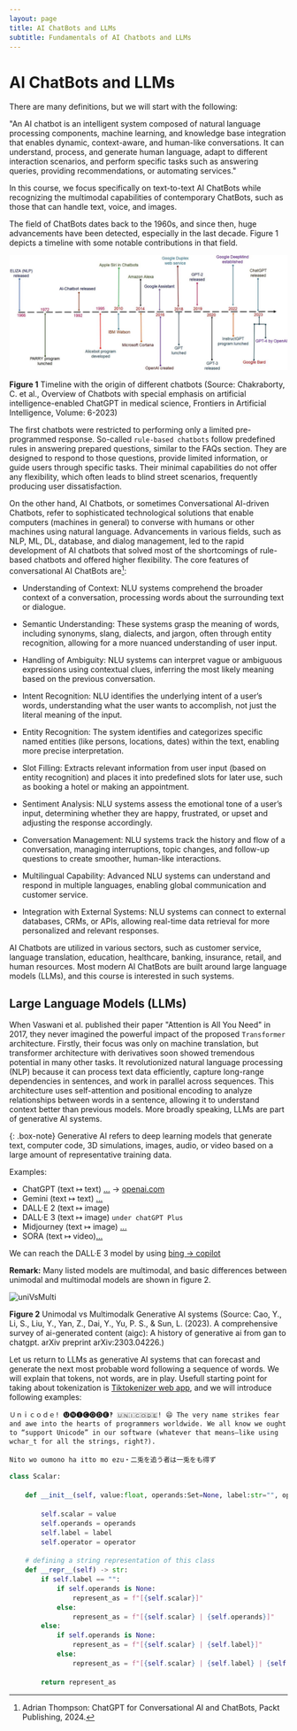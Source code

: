 ```yaml
---
layout: page
title: AI ChatBots and LLMs
subtitle: Fundamentals of AI Chatbots and LLMs
---
```


# AI ChatBots and LLMs

There are many definitions, but we will start with the following:

"An AI chatbot is an intelligent system composed of natural language processing components, machine learning, and knowledge base integration that enables dynamic, context-aware, and human-like conversations. It can understand, process, and generate human language, adapt to different interaction scenarios, and perform specific tasks such as answering queries, providing recommendations, or automating services."

In this course, we focus specifically on text-to-text AI ChatBots while recognizing the multimodal capabilities of contemporary ChatBots, such as those that can handle text, voice, and images.

The field of ChatBots dates back to the 1960s, and since then, huge advancements have been detected, especially in the last decade. Figure 1 depicts a timeline with some notable contributions in that field.

![timeline_catbots](../assets/img/timeline_chatbots.jpg)

**Figure 1** Timeline with the origin of different chatbots (Source: Chakraborty, C. et al.,  Overview of Chatbots with special emphasis on artificial intelligence-enabled ChatGPT in medical science, Frontiers in Artificial Intelligence, Volume: 6-2023)

The first chatbots were restricted to performing only a limited pre-programmed response. So-called `rule-based chatbots` follow predefined rules in answering prepared questions, similar to the FAQs section. They are designed to respond to those questions, provide limited information, or guide users through specific tasks. Their minimal capabilities do not offer any flexibility, which often leads to blind street scenarios, frequently producing user dissatisfaction. 

On the other hand, AI Chatbots, or sometimes Conversational AI-driven Chatbots, refer to sophisticated technological solutions that enable computers (machines in general) to converse with humans or other machines using natural language. Advancements in various fields, such as NLP, ML, DL, database, and dialog management, led to the rapid development of AI chatbots that solved most of the shortcomings of rule-based chatbots and offered higher flexibility. The core features of conversational AI ChatBots are[^1]:

  - Understanding of Context: NLU systems comprehend the broader context of a conversation, processing words about the surrounding text or dialogue. 

  - Semantic Understanding: These systems grasp the meaning of words, including synonyms, slang, dialects, and jargon, often through entity recognition, allowing for a more nuanced understanding of user input.

  - Handling of Ambiguity: NLU systems can interpret vague or ambiguous expressions using contextual clues, inferring the most likely meaning based on the previous conversation.

  - Intent Recognition: NLU identifies the underlying intent of a user’s words, understanding what the user wants to accomplish, not just the literal meaning of the input.

  - Entity Recognition: The system identifies and categorizes specific named entities (like persons, locations, dates) within the text, enabling more precise interpretation.

  - Slot Filling: Extracts relevant information from user input (based on entity recognition) and places it into predefined slots for later use, such as booking a hotel or making an appointment.

  - Sentiment Analysis: NLU systems assess the emotional tone of a user’s input, determining whether they are happy, frustrated, or upset and adjusting the response accordingly.

  - Conversation Management: NLU systems track the history and flow of a conversation, managing interruptions, topic changes, and follow-up questions to create smoother, human-like interactions.

  - Multilingual Capability: Advanced NLU systems can understand and respond in multiple languages, enabling global communication and customer service.

  - Integration with External Systems: NLU systems can connect to external databases, CRMs, or APIs, allowing real-time data retrieval for more personalized and relevant responses.

AI Chatbots are utilized in various sectors, such as customer service, language translation, education, healthcare, banking, insurance, retail, and human resources. Most modern AI ChatBots are built around large language models (LLMs), and this course is interested in such systems. 

## Large Language Models (LLMs)

When Vaswani et al. published their paper "Attention is All You Need" in 2017, they never imagined the powerful impact of the proposed `Transformer` architecture. Firstly, their focus was only on machine translation, but transformer architecture with derivatives soon showed tremendous potential in many other tasks. It revolutionized natural language processing (NLP) because it can process text data efficiently, capture long-range dependencies in sentences, and work in parallel across sequences. This architecture uses self-attention and positional encoding to analyze relationships between words in a sentence, allowing it to understand context better than previous models. More broadly speaking, LLMs are part of generative AI systems. 

{: .box-note}
Generative AI refers to deep learning models that generate text, computer code, 3D simulations, images, audio, or video based on a large amount of representative training data.

Examples:

 - ChatGPT (text 	&#8614; text) [...](https://chat.openai.com/) &rarr; [openai.com](https://openai.com/)
 - Gemini (text 	&#8614; text) [...](https://gemini.google.com/app)
 - DALL·E 2 (text &#8614; image)
 - DALL·E 3 (text &#8614; image) `under chatGPT Plus`
 - Midjourney (text &#8614; image) [...](https://www.midjourney.com/)
 - SORA (text &#8614; video)[...](https://openai.com/sora)

 We can reach the DALL·E 3 model by using [bing &rarr; copilot](https://www.bing.com/new)

**Remark:** Many listed models are multimodal, and basic differences between unimodal and multimodal models are shown in figure 2.

![uniVsMulti](https://onedrive.live.com/embed?resid=C39637E73EC828A%2169367&authkey=%21AJI48uyXHWC8hgA&width=681&height=362) 

**Figure 2** Unimodal vs Multimodalk Generative AI systems (Source: Cao, Y., Li, S., Liu, Y., Yan, Z., Dai, Y., Yu, P. S., & Sun, L. (2023). A comprehensive survey of ai-generated content (aigc): A history of generative ai from gan to chatgpt. arXiv preprint arXiv:2303.04226.)

Let us return to LLMs as generative AI systems that can forecast and generate the next most probable word following a sequence of words. We will explain that tokens, not words, are in play. Usefull starting point for taking about tokenization is [Tiktokenizer web app](https://tiktokenizer.vercel.app/), and we will introduce following examples:

```
Ｕｎｉｃｏｄｅ! 🅤🅝🅘🅒🅞🅓🅔‽ 🇺‌🇳‌🇮‌🇨‌🇴‌🇩‌🇪! 😄 The very name strikes fear and awe into the hearts of programmers worldwide. We all know we ought to “support Unicode” in our software (whatever that means—like using wchar_t for all the strings, right?). 

Nito wo oumono ha itto mo ezu・二兎を追う者は一兎をも得ず

```

```python
class Scalar:
    
    def __init__(self, value:float, operands:Set=None, label:str="", operator:str="") -> None:
        
        self.scalar = value
        self.operands = operands
        self.label = label
        self.operator = operator
        
    # defining a string representation of this class
    def __repr__(self) -> str:
        if self.label == "": 
            if self.operands is None:
                represent_as = f"[{self.scalar}]"
            else:
                represent_as = f"[{self.scalar} | {self.operands}]"
        else:
            if self.operands is None:
                represent_as = f"[{self.scalar} | {self.label}]"
            else:
                represent_as = f"[{self.scalar} | {self.label} | {self.operands} | {self.operator}]"    
            
        return represent_as
```


[^1]: Adrian Thompson: ChatGPT for Conversational AI and ChatBots, Packt Publishing, 2024.
